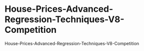 # House-Prices-Advanced-Regression-Techniques-V8-Competition
House-Prices-Advanced-Regression-Techniques-V8-Competition
